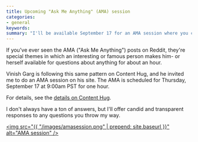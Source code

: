 ```yaml
---
title: Upcoming "Ask Me Anything" (AMA) session
categories:
- general
keywords: 
summary: "I'll be available September 17 for an AMA session where you can ask me any questions you want, and I'll try to answer them."
---
```


If you've ever seen the AMA ("Ask Me Anything") posts on Reddit, they're special themes in which an interesting or famous person makes him- or herself available for questions about anything for about an hour.

Vinish Garg is following this same pattern on Content Hug, and he invited me to do an AMA session on his site. The AMA is scheduled for Thursday, September 17 at 9:00am PST for one hour. 

For details, see the [details on Content Hug](http://contenthug.com/september-17-live-ama-ask-me-anything-i-am-tom-johnson-owner-influential-blog-idratherbewriting). 

I don't always have a ton of answers, but I'll offer candid and transparent responses to any questions you throw my way.

<a href="http://contenthug.com/september-17-live-ama-ask-me-anything-i-am-tom-johnson-owner-influential-blog-idratherbewriting"><img src="{{ "/images/amasession.png" | prepend: site.baseurl }}" alt="AMA session" /></a>